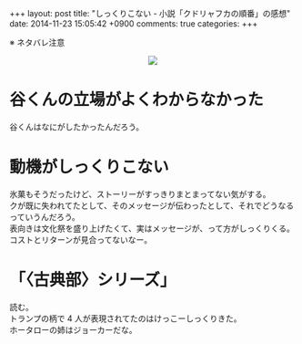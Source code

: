 +++
layout: post
title: "しっくりこない - 小説「クドリャフカの順番」の感想"
date: 2014-11-23 15:05:42 +0900
comments: true
categories: 
+++

※ ネタバレ注意

<div style="text-align: center;"><a href="http://www.amazon.co.jp/gp/product/B009PKN0DA/ref=as_li_ss_il?ie=UTF8&camp=247&creative=7399&creativeASIN=B009PKN0DA&linkCode=as2&tag=5000164-22"><img border="0" src="http://ws-fe.amazon-adsystem.com/widgets/q?_encoding=UTF8&ASIN=B009PKN0DA&Format=_SL250_&ID=AsinImage&MarketPlace=JP&ServiceVersion=20070822&WS=1&tag=5000164-22" ></a><img src="http://ir-jp.amazon-adsystem.com/e/ir?t=5000164-22&l=as2&o=9&a=B009PKN0DA" width="1" height="1" border="0" alt="" style="border:none !important; margin:0px !important;" />
</div>

谷くんの立場がよくわからなかった
====
谷くんはなにがしたかったんだろう。

動機がしっくりこない
====
氷菓もそうだったけど、ストーリーがすっきりまとまってない気がする。  
クが既に失われてたとして、そのメッセージが伝わったとして、それでどうなるっていうんだろう。  
表向きは文化祭を盛り上げたくて、実はメッセージが、って方がしっくりくる。  
コストとリターンが見合ってないなー。

「〈古典部〉シリーズ」
====
読む。  
トランプの柄で 4 人が表現されてたのはけっこーしっくりきた。  
ホータローの姉はジョーカーだな。
